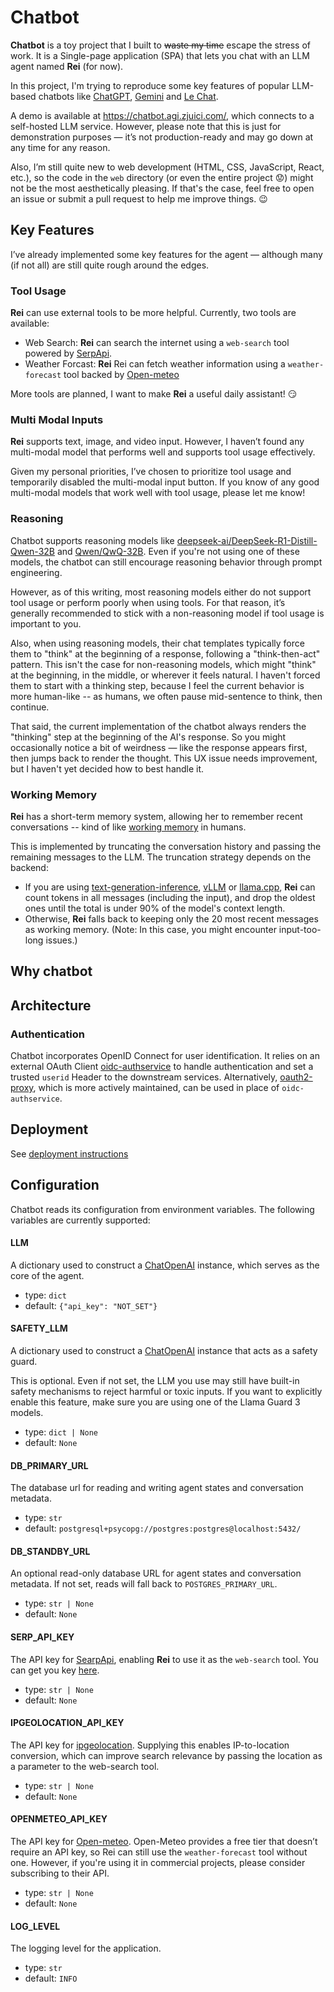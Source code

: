 # Chatbot

**Chatbot** is a toy project that I built to ~~waste my time~~ escape the stress of work. It is a Single-page application (SPA) that lets you chat with an LLM agent named **Rei** (for now).

In this project, I'm trying to reproduce some key features of popular LLM-based chatbots like [ChatGPT](https://chatgpt.com/), [Gemini](https://gemini.google.com/) and [Le Chat](https://chat.mistral.ai/chat).

A demo is available at <https://chatbot.agi.zjuici.com/>, which connects to a self-hosted LLM service. However, please note that this is just for demonstration purposes — it’s not production-ready and may go down at any time for any reason.

Also, I’m still quite new to web development (HTML, CSS, JavaScript, React, etc.), so the code in the `web` directory (or even the entire project :worried:) might not be the most aesthetically pleasing. If that's the case, feel free to open an issue or submit a pull request to help me improve things. :wink:

## Key Features

I’ve already implemented some key features for the agent — although many (if not all) are still quite rough around the edges.

### Tool Usage

**Rei** can use external tools to be more helpful. Currently, two tools are available:

- Web Search: **Rei** can search the internet using a `web-search` tool powered by [SerpApi](https://serpapi.com/).
- Weather Forcast: **Rei** Rei can fetch weather information using a `weather-forecast` tool backed by [Open-meteo](https://open-meteo.com/)

More tools are planned, I want to make **Rei** a useful daily assistant! :smirk:

### Multi Modal Inputs

**Rei** supports text, image, and video input. However, I haven’t found any multi-modal model that performs well and supports tool usage effectively.

Given my personal priorities, I’ve chosen to prioritize tool usage and temporarily disabled the multi-modal input button. If you know of any good multi-modal models that work well with tool usage, please let me know!

### Reasoning

Chatbot supports reasoning models like [deepseek-ai/DeepSeek-R1-Distill-Qwen-32B](https://huggingface.co/deepseek-ai/DeepSeek-R1-Distill-Qwen-32B) and [Qwen/QwQ-32B](https://huggingface.co/Qwen/QwQ-32B). Even if you're not using one of these models, the chatbot can still encourage reasoning behavior through prompt engineering.

However, as of this writing, most reasoning models either do not support tool usage or perform poorly when using tools. For that reason, it’s generally recommended to stick with a non-reasoning model if tool usage is important to you.

Also, when using reasoning models, their chat templates typically force them to "think" at the beginning of a response, following a "think-then-act" pattern. This isn't the case for non-reasoning models, which might "think" at the beginning, in the middle, or wherever it feels natural. I haven't forced them to start with a thinking step, because I feel the current behavior is more human-like -- as humans, we often pause mid-sentence to think, then continue.

That said, the current implementation of the chatbot always renders the "thinking" step at the beginning of the AI's response. So you might occasionally notice a bit of weirdness — like the response appears first, then jumps back to render the thought. This UX issue needs improvement, but I haven't yet decided how to best handle it.

### Working Memory

**Rei** has a short-term memory system, allowing her to remember recent conversations -- kind of like [working memory](https://en.wikipedia.org/wiki/Working_memory) in humans.

This is implemented by truncating the conversation history and passing the remaining messages to the LLM. The truncation strategy depends on the backend:

- If you are using [text-generation-inference](https://github.com/huggingface/text-generation-inference), [vLLM](https://github.com/vllm-project/vllm) or [llama.cpp](https://github.com/ggml-org/llama.cpp), **Rei** can count tokens in all messages (including the input), and drop the oldest ones until the total is under 90% of the model's context length.
- Otherwise, **Rei** falls back to keeping only the 20 most recent messages as working memory. (Note: In this case, you might encounter input-too-long issues.)

## Why chatbot

## Architecture

### Authentication

Chatbot incorporates OpenID Connect for user identification. It relies on an external OAuth Client [oidc-authservice](https://github.com/arrikto/oidc-authservice) to handle authentication and set a trusted `userid` Header to the downstream services. Alternatively, [oauth2-proxy](https://github.com/oauth2-proxy/oauth2-proxy), which is more actively maintained, can be used in place of `oidc-authservice`.

## Deployment

See [deployment instructions](./manifests/README.md)

## Configuration

Chatbot reads its configuration from environment variables. The following variables are currently supported:

#### LLM

A dictionary used to construct a [ChatOpenAI](https://python.langchain.com/api_reference/openai/chat_models/langchain_openai.chat_models.base.ChatOpenAI.html) instance, which serves as the core of the agent.

- type: `dict`
- default: `{"api_key": "NOT_SET"}`

#### SAFETY_LLM

A dictionary used to construct a [ChatOpenAI](https://python.langchain.com/api_reference/openai/chat_models/langchain_openai.chat_models.base.ChatOpenAI.html) instance that acts as a safety guard.

This is optional. Even if not set, the LLM you use may still have built-in safety mechanisms to reject harmful or toxic inputs. If you want to explicitly enable this feature, make sure you are using one of the Llama Guard 3 models.

- type: `dict | None`
- default: `None`

#### DB_PRIMARY_URL

The database url for reading and writing agent states and conversation metadata.

- type: `str`
- default: `postgresql+psycopg://postgres:postgres@localhost:5432/`

#### DB_STANDBY_URL

An optional read-only database URL for agent states and conversation metadata. If not set, reads will fall back to `POSTGRES_PRIMARY_URL`.

- type: `str | None`
- default: `None`

#### SERP_API_KEY

The API key for [SearpApi](https://serpapi.com/), enabling **Rei** to use it as the `web-search` tool. You can get you key [here](https://serpapi.com/manage-api-key).

- type: `str | None`
- default: `None`

#### IPGEOLOCATION_API_KEY

The API key for [ipgeolocation](https://ipgeolocation.io/ip-location-api.html). Supplying this enables IP-to-location conversion, which can improve search relevance by passing the location as a parameter to the web-search tool.

- type: `str | None`
- default: `None`

#### OPENMETEO_API_KEY

The API key for [Open-meteo](https://open-meteo.com/).  Open-Meteo provides a free tier that doesn’t require an API key, so Rei can still use the `weather-forecast` tool without one. However, if you're using it in commercial projects, please consider subscribing to their API.

- type: `str | None`
- default: `None`

#### LOG_LEVEL

The logging level for the application.

- type: `str`
- default: `INFO`
